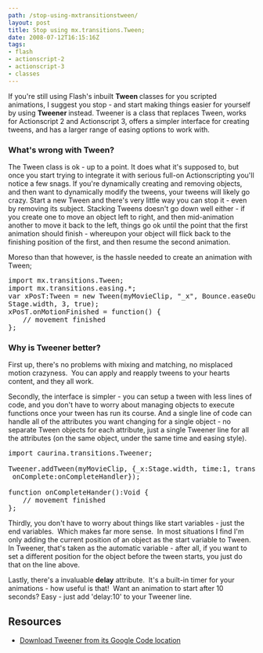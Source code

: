 ```yaml
---
path: /stop-using-mxtransitionstween/
layout: post
title: Stop using mx.transitions.Tween;
date: 2008-07-12T16:15:16Z
tags:
- flash
- actionscript-2
- actionscript-3
- classes
---
```


If you're still using Flash's inbuilt <strong>Tween </strong>classes for you scripted animations, I suggest you stop - and start making things easier for yourself by using <strong>Tweener </strong>instead. Tweener is a class that replaces Tween, works for Actionscript 2 and Actionscript 3, offers a simpler interface for creating tweens, and has a larger range of easing options to work with.
<h3><strong>What's wrong with Tween?</strong></h3>
The Tween class is ok - up to a point. It does what it's supposed to, but once you start trying to integrate it with serious full-on Actionscripting you'll notice a few snags.  If you're dynamically creating and removing objects, and then want to dynamically modify the tweens, your tweens will likely go crazy.  Start a new Tween and there's very little way you can stop it - even by removing its subject. Stacking Tweens doesn't go down well either - if you create one to move an object left to right, and then mid-animation another to move it back to the left, things go ok until the point that the first animation should finish - whereupon your object will flick back to the finishing position of the first, and then resume the second animation.<!--more-->

Moreso than that however, is the hassle needed to create an animation with Tween;
<pre><span>import mx.transitions.Tween;</span>
<span>import mx.transitions.easing.*;</span>
<span>var xPosT:Tween = new Tween(myMovieClip, "_x", Bounce.easeOut, 0,
Stage.width, 3, true);</span>
<span>xPosT.onMotionFinished = function() {</span>
<span style="padding-left: 30px;">// movement finished</span>
<span>};</span></pre>
<h3><strong>Why is Tweener better?</strong></h3>
First up, there's no problems with mixing and matching, no misplaced motion crazyness.  You can apply and reapply tweens to your hearts content, and they all work.

Secondly, the interface is simpler - you can setup a tween with less lines of code, and you don't have to worry about managing objects to execute functions once your tween has run its course. And a single line of code can handle all of the attributes you want changing for a single object - no separate Tween objects for each attribute, just a single Tweener line for all the attributes (on the same object, under the same time and easing style).
<pre>import caurina.transitions.Tweener;

Tweener.addTween(myMovieClip, {_x:Stage.width, time:1, transition:"linear",
 onComplete:onCompleteHandler});

function onCompleteHander():Void {
<span style="padding-left: 30px;">// movement finished</span>
};</pre>
Thirdly, you don't have to worry about things like start variables - just the end variables.  Which makes far more sense.  In most situations I find I'm only adding the current position of an object as the start variable to Tween.  In Tweener, that's taken as the automatic variable - after all, if you want to set a different position for the object before the tween starts, you just do that on the line above.

Lastly, there's a invaluable <strong>delay</strong> attribute.  It's a built-in timer for your animations - how useful is that!  Want an animation to start after 10 seconds? Easy - just add 'delay:10' to your Tweener line.
<h2>Resources</h2>
<ul>
	<li><a href="http://code.google.com/p/tweener/" target="_blank">Download Tweener from its Google Code location</a></li>
</ul>